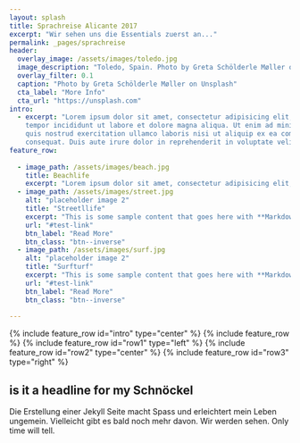```yaml
---
layout: splash
title: Sprachreise Alicante 2017
excerpt: "Wir sehen uns die Essentials zuerst an..."
permalink: _pages/sprachreise
header:
  overlay_image: /assets/images/toledo.jpg
  image_description: "Toledo, Spain. Photo by Greta Schölderle Møller on Unsplash"
  overlay_filter: 0.1
  caption: "Photo by Greta Schölderle Møller on Unsplash"
  cta_label: "More Info"
  cta_url: "https://unsplash.com"
intro:
  - excerpt: "Lorem ipsum dolor sit amet, consectetur adipisicing elit, sed do eiusmod
	tempor incididunt ut labore et dolore magna aliqua. Ut enim ad minim veniam,
	quis nostrud exercitation ullamco laboris nisi ut aliquip ex ea commodo
	consequat. Duis aute irure dolor in reprehenderit in voluptate velit essm."
feature_row:
  
  - image_path: /assets/images/beach.jpg
    title: Beachlife
    excerpt: "Lorem ipsum dolor sit amet, consectetur adipisicing elit, sed do eiusmod"
  - image_path: /assets/images/street.jpg
    alt: "placeholder image 2"
    title: "Streetllife"
    excerpt: "This is some sample content that goes here with **Markdown** formatting."
    url: "#test-link"
    btn_label: "Read More"
    btn_class: "btn--inverse"
  - image_path: /assets/images/surf.jpg
    alt: "placeholder image 2"
    title: "Surfturf"
    excerpt: "This is some sample content that goes here with **Markdown** formatting."
    url: "#test-link"
    btn_label: "Read More"
    btn_class: "btn--inverse"
  
---
```

{% include feature_row id="intro" type="center" %}
{% include feature_row %}
{% include feature_row id="row1" type="left" %}
{% include feature_row id="row2" type="center" %}
{% include feature_row id="row3" type="right" %}

## is it a headline for my Schnöckel

Die Erstellung einer Jekyll Seite macht Spass und erleichtert mein Leben ungemein.
Vielleicht gibt es bald noch mehr davon. Wir werden sehen. Only time will tell.
